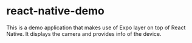 # react-native-demo
 This is a demo application that makes use of Expo layer on top of React Native. It displays the camera and provides info of the device. 
